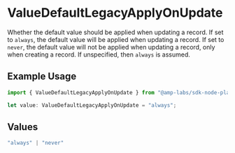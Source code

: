 # ValueDefaultLegacyApplyOnUpdate

Whether the default value should be applied when updating a record.
If set to `always`, the default value will be applied when updating a record.
If set to `never`, the default value will not be applied when updating a record,
only when creating a record.
If unspecified, then `always` is assumed.


## Example Usage

```typescript
import { ValueDefaultLegacyApplyOnUpdate } from "@amp-labs/sdk-node-platform/models/operations";

let value: ValueDefaultLegacyApplyOnUpdate = "always";
```

## Values

```typescript
"always" | "never"
```
